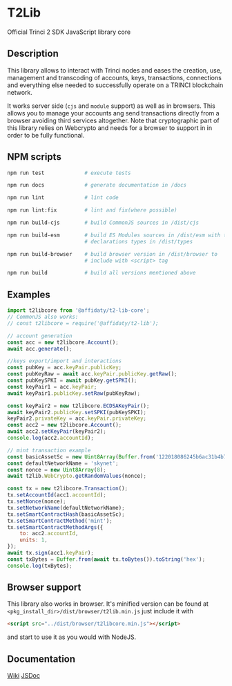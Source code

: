 # T2Lib

Official Trinci 2 SDK JavaScript library core

## Description

This library allows to interact with Trinci nodes and eases the creation, use, management and transcoding of accounts, keys, transactions, connections and everything else needed to successfully operate on a TRINCI blockchain network.

It works server side (`cjs` and `module` support) as well as in browsers. This allows you to manage your accounts ang send transactions directly from a browser avoiding third services altogether. Note that cryptographic part of this library relies on Webcrypto and needs for a browser to support in in order to be fully functional.
## NPM scripts

```bash
npm run test             # execute tests

npm run docs             # generate documentation in /docs

npm run lint             # lint code

npm run lint:fix         # lint and fix(where possible)

npm run build-cjs        # build CommonJS sources in /dist/cjs

npm run build-esm        # build ES Modules sources in /dist/esm with type
                         # declarations types in /dist/types

npm run build-browser    # build browser version in /dist/browser to
                         # include with <script> tag

npm run build            # build all versions mentioned above
```

## Examples

```javascript
import t2libcore from '@affidaty/t2-lib-core';
// CommonJS also works:
// const t2libcore = require('@affidaty/t2-lib');

// account generation
const acc = new t2libcore.Account();
await acc.generate();

//keys export/import and interactions
const pubKey = acc.keyPair.publicKey;
const pubKeyRaw = await acc.keyPair.publicKey.getRaw();
const pubKeySPKI = await pubKey.getSPKI();
const keyPair1 = acc.keyPair;
await keyPair1.publicKey.setRaw(pubKeyRaw);

const keyPair2 = new t2libcore.ECDSAKeyPair();
await keyPair2.publicKey.setSPKI(pubKeySPKI);
keyPair2.privateKey = acc.keyPair.privateKey;
const acc2 = new t2libcore.Account();
await acc2.setKeyPair(keyPair2);
console.log(acc2.accountId);

// mint transaction example
const basicAssetSc = new Uint8Array(Buffer.from('122018086245b6ac31b4b71a3c3c7aa57964052741873d8b93e876f883694feaed48', 'hex'));
const defaultNetworkName = 'skynet';
const nonce = new Uint8Array(8);
await t2lib.WebCrypto.getRandomValues(nonce);

const tx = new t2libcore.Transaction();
tx.setAccountId(acc1.accountId);
tx.setNonce(nonce);
tx.setNetworkName(defaultNetworkName);
tx.setSmartContractHash(basicAssetSc);
tx.setSmartContractMethod('mint');
tx.setSmartContractMethodArgs({
    to: acc2.accountId,
    units: 1,
});
await tx.sign(acc1.keyPair);
const txBytes = Buffer.from(await tx.toBytes()).toString('hex');
console.log(txBytes);
```

## Browser support

This library also works in browser. It's minified version can be found at `<pkg_install_dir>/dist/browser/t2lib.min.js`
just include it with
```html
<script src="../dist/browser/t2libcore.min.js"></script>
```
and start to use it as you would with NodeJS.

## Documentation

[Wiki](./docs/wiki/index.md)
[JSDoc](./docs/generated/modules.html)
